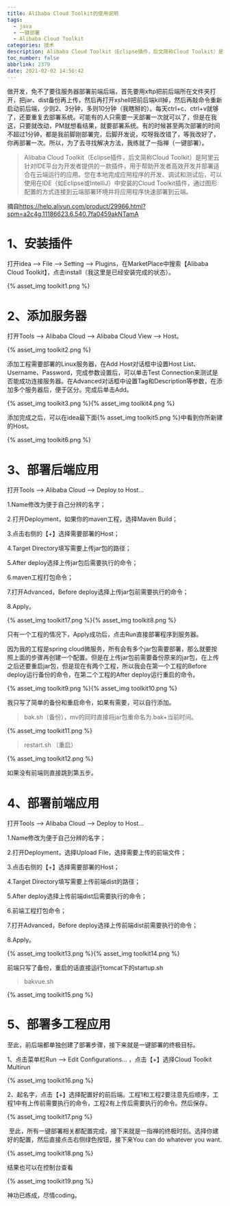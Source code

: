 ```yaml
---
title: Alibaba Cloud Toolkit的使用说明
tags:
  - java
  - 一键部署
  - Alibaba Cloud Toolkit
categories: 技术
description: Alibaba Cloud Toolkit（Eclipse插件，后文简称Cloud Toolkit）是阿里云针对IDE平台为开发者提供的一款插件，用于帮助开发者高效开发并部署适合在云端运行的应用。
toc_number: false
abbrlink: 2379
date: 2021-02-02 14:56:42
---
```


<!--more-->

<p>做开发，免不了要往服务器部署前端后端，首先要用xftp把前后端所在文件夹打开，把jar、dist备份再上传，然后再打开xshell把前后端kill掉，然后再敲命令重新启动前后端，少则2、3分钟，多则10分钟（我瞎掰的）。每天ctrl+c、ctrl+v就够了，还要重复去部署系统。可能有的人只需要一天部署一次就可以了，但是在我这，只要就改动，PM就想看结果，就要部署系统。有的时候甚至两次部署的时间不超过1分钟，都是我前脚刚部署完，后脚开发说，哎呀我改错了，等我改好了，你再部署一次。所以，为了去寻找解决方法，我练就了一指禅（一键部署）。</p>

<blockquote>
<p>Alibaba Cloud Toolkit（Eclipse插件，后文简称Cloud Toolkit）是阿里云针对IDE平台为开发者提供的一款插件，用于帮助开发者高效开发并部署适合在云端运行的应用。您在本地完成应用程序的开发、调试和测试后，可以使用在IDE（如Eclipse或IntelliJ）中安装的Cloud Toolkit插件，通过图形配置的方式连接到云端部署环境并将应用程序快速部署到云端。</p>
</blockquote>

<p>摘自<a href="https://help.aliyun.com/product/29966.html?spm=a2c4g.11186623.6.540.7fa0459akNTamA">https://help.aliyun.com/product/29966.html?spm=a2c4g.11186623.6.540.7fa0459akNTamA</a></p>

<h1>1、安装插件</h1>

<p>打开idea --&gt; File --&gt; Setting --&gt; Plugins，在MarketPlace中搜索【Alibaba Cloud Toolkit】，点击install（我这里是已经安装完成的状态）。</p>

{% asset_img toolkit1.png %}

<h1>2、添加服务器</h1>

<p>打开Tools --&gt; Alibaba Cloud --&gt; Alibaba Cloud View --&gt; Host。</p>

{% asset_img toolkit2.png %}

<p>添加工程需要部署的Linux服务器，在Add Host对话框中设置Host List、Username、Password，完成参数设置后，可以单击Test Connection来测试是否能成功连接服务器。在Advanced对话框中设置Tag和Description等参数，在添加多个服务器后，便于区分。完成后单击Add。</p>

{% asset_img toolkit3.png %}{% asset_img toolkit4.png %}

<p>添加完成之后，可以在idea最下面{% asset_img toolkit5.png %}中看到你所新建的Host。</p>

{% asset_img toolkit6.png %}

<h1>3、部署后端应用</h1>

<p>打开Tools --&gt; Alibaba Cloud --&gt; Deploy to Host...</p>

<p>1.Name修改为便于自己分辨的名字；</p>

<p>2.打开Deployment，如果你的maven工程，选择Maven Build；</p>

<p>3.点击右侧的【+】选择需要部署的Host；</p>

<p>4.Target Directory填写需要上传jar包的路径；</p>

<p>5.After deploy选择上传jar包后需要执行的命令；</p>

<p>6.maven工程打包命令；</p>

<p>7.打开Advanced，Before deploy选择上传jar包前需要执行的命令；</p>

<p>8.Apply。</p>

{% asset_img toolkit17.png %}{% asset_img toolkit8.png %}

<p>只有一个工程的情况下，Apply成功后，点击Run直接部署程序到服务器。</p>

<p>因为我的工程是spring cloud微服务，所有会有多个jar包需要部署，那么就要按照上面的步骤再创建一个配置。但是在上传jar包前需要备份原来的jar包，在上传之后还要重启jar包，但是现在有两个工程，所以我会在第一个工程的Before deploy运行备份的命令，在第二个工程的After deploy运行重启的命令。</p>

{% asset_img toolkit9.png %}{% asset_img toolkit10.png %}

<p>我只写了简单的备份和重启命令，如果有需要，可以自行添加。</p>

<blockquote>
<p>bak.sh（备份），mv的同时直接将jar包重命名为.bak+当前时间。</p>
</blockquote>

{% asset_img toolkit11.png %}

<blockquote>
<p>restart.sh （重启）</p>
</blockquote>

{% asset_img toolkit12.png %}

<p>如果没有前端则直接跳到第五步。</p>

<h1>4、部署前端应用</h1>

<p>打开Tools --&gt; Alibaba Cloud --&gt; Deploy to Host...</p>

<p>1.Name修改为便于自己分辨的名字；</p>

<p>2.打开Deployment，选择Upload File，选择需要上传的前端文件；</p>

<p>3.点击右侧的【+】选择需要部署的Host；</p>

<p>4.Target Directory填写需要上传前端dist的路径；</p>

<p>5.After deploy选择上传前端dist后需要执行的命令；</p>

<p>6.前端工程打包命令；</p>

<p>7.打开Advanced，Before deploy选择上传前端dist前需要执行的命令；</p>

<p>8.Apply。</p>

{% asset_img toolkit13.png %}{% asset_img toolkit14.png %}

<p>前端只写了备份，重启的话直接运行tomcat下的startup.sh</p>

<blockquote>
<p>bakvue.sh</p>
</blockquote>

{% asset_img toolkit15.png %}

<h1>5、部署多工程应用</h1>

<p>至此，前后端都单独创建了部署步骤，接下来就是一键部署的终极目标。</p>

<p>1、点击菜单栏Run --&gt; Edit Configurations... ，点击【+】选择Cloud Toolkit Multirun</p>

{% asset_img toolkit16.png %}

<p>2、起名字，点击【+】选择配置好的前后端。工程1和工程2要注意先后顺序，工程1中有上传前需要执行的命令，工程2有上传后需要执行的命令。然后保存。</p>

{% asset_img toolkit17.png %}

<p> 至此，所有一键部署相关都配置完成，接下来就是一指禅的终极时刻。选择你建好的配置，然后直接点击右侧绿色按钮，接下来You can do whatever you want.</p>

{% asset_img toolkit18.png %}

<p>结果也可以在控制台查看</p>

{% asset_img toolkit19.png %}

<p>神功已练成，尽情coding。 </p>
